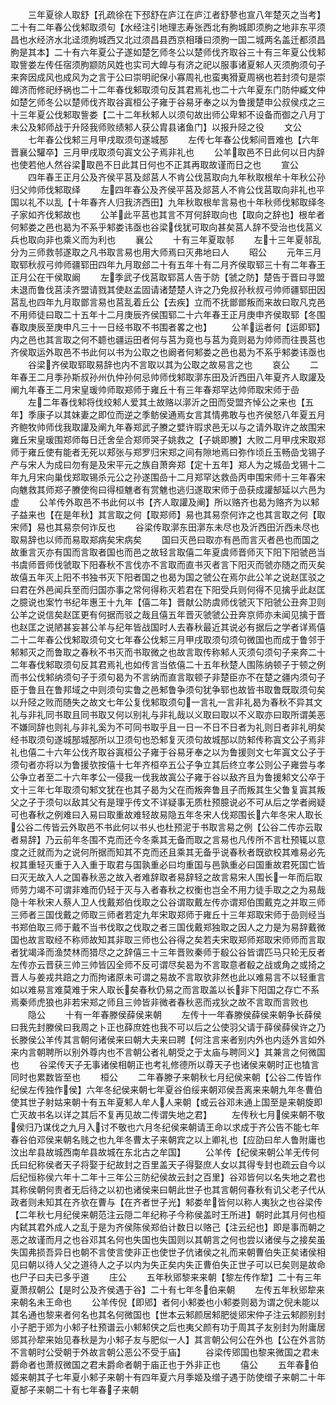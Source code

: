 <!-- { "loadSidebar": true } -->
　　三年夏徐人取舒【孔疏徐在下邳舒在庐江在庐江者舒蓼也宣八年楚灭之当考】二十有二年春公伐邾取须句【水经注引地理志寿张西北有朐城即须胊之地非东平须昌也水经济水北迳须朐城西又北过须昌县西京相璠曰须朐一国二城两名盖迁都须昌朐是其本】二十有六年夏公子遂如楚乞师冬公以楚师伐齐取谷三十有三年夏公伐邾取訾娄左传任宿须朐颛防风姓也实司大皥与有济之祀以服事诸夏邾人灭须朐须句子来奔因成风也成风为之言于公曰崇明祀保小寡周礼也蛮夷猾夏周祸也若封须句是崇皥济而修祀纾祸也二十二年春伐邾取须句反其君焉礼也二十六年夏东门防仲臧文仲如楚乞师冬公以楚师伐齐取谷寘桓公子雍于谷易牙奉之以为鲁援楚申公叔侯戍之三十三年夏公伐邾取訾娄【二十二年秋邾人以须句故出师公卑邾不设备而御之八月丁未公及邾师战于升陉我师败绩邾人获公胄县诸鱼门】以报升陉之役
　　文公
　　七年春公伐邾三月甲戌取须句遂城郚
　　左传七年春公伐邾间晋难也【六年晋襄公驩卒】三月甲戌取须句寘文公子焉非礼也
　　公羊取邑不日此何以日内辞也使若他人然谷梁取邑不日此其日何也不正其再取故谨而日之也
　　宣公
　　四年春王正月公及齐侯平莒及郯莒人不肯公伐莒取向九年秋取根牟十年秋公孙归父帅师伐邾取绎
　　左四年春公及齐侯平莒及郯莒人不肯公伐莒取向非礼也平国以礼不以乱【十年春齐人归我济西田】九年秋取根牟言易也十年秋师伐邾取绎冬子家如齐伐邾故也
　　公羊此平莒也其言不肎何辞取向也【取向之辞也】根牟者何邾娄之邑也曷为不系乎邾娄讳亟也谷梁伐犹可取向甚矣莒人辞不受治也伐莒义兵也取向非也乘义而为利也
　　襄公
　　十有三年夏取邿
　　左十三年夏邿乱分为三师救邿遂取之凡书取言易也用大师焉曰灭弗地曰人
　　昭公
　　元年三月取郓秋叔弓帅师疆郓田四年九月取郐二十有五年十有二月齐侯取郓三十有二年春王正月公在干侯取阚
　　左季武子伐莒取郓莒人告于防【虢之防】楚告于晋曰寻盟未退而鲁伐莒渎齐盟请戮其使赵孟固请诸楚楚人许之乃免叔孙秋叔弓帅师疆郓田因莒乱也四年九月取鄫言易也莒乱着丘公【去疾】立而不抚鄫鄫叛而来故曰取凡克邑不用师徒曰取二十五年十二月庚辰齐侯围郓二十六年春王正月庚申齐侯取郓【冬围春取庚辰至庚申凡三十一日经书取不书围者畧之也】
　　公羊运者何【运即郓】内之邑也其言取之何不聼也疆运田者何与莒为竟也与莒为竟则曷为帅师而往畏莒也齐侯取运外取邑不书此何以书为公取之也阚者何邾娄之邑也曷为不系乎邾娄讳亟也
　　谷梁齐侯取郓取易辞也内不言取以其为公取之故易言之也
　　哀公
　　二年春王二月季孙斯叔孙州仇仲孙何忌帅师伐邾取漷东田及沂西田八年夏齐人取讙及阐九年春王二月宋皇瑗帅师取郑师于雍丘十有三年春郑罕达帅师取宋师于嵒
　　左二年春伐邾将伐绞邾人爱其土故赂以漷沂之田而受盟齐悼公之来也【五年】季康子以其妺妻之即位而逆之季鲂侯通焉女言其情弗敢与也齐侯怒八年夏五月齐鲍牧帅师伐我取讙及阐九年春郑武子賸之嬖许瑕求邑无以与之请外取许之故围宋雍丘宋皇瑗围郑师每日迁舍垒合郑师哭子姚救之【子姚即賸】大败二月甲戌宋取郑师于雍丘使有能者无死以郏张与郑罗归宋郑之间有隙地焉曰弥作顷丘玉畅嵒戈锡子产与宋人为成曰勿有是及宋平元之族自萧奔郑【定十五年】郑人为之城嵒戈锡十二年九月宋向巢伐郑取锡杀元公之孙遂围嵒十二月郑罕达救嵒丙申围宋师十三年春宋向魋救其师郑子賸使徇曰得桓魋者有赏魋也逃归遂取宋师于嵒获成讙郜延以六邑为虚
　　公羊传外取邑不书此何以书【齐人取讙及阐】所以赂齐也曷为赂齐为以邾子益来也【在是年秋】其言取之何【取郑师】易也其易奈何诈之也其言取之何【取宋师】易也其易奈何诈反也
　　谷梁传取漷东田漷东未尽也及沂西田沂西未尽也取易辞也以师而易取郑病矣宋病矣
　　国曰灭邑曰取亦有邑而言灭者邑也而国之故重言灭亦有国而言取者国也而邑之故轻言取僖二年夏虞师晋师灭下阳下阳虢邑当书虞师晋师伐虢取下阳春秋不言伐亦不言取而直书灭者言下阳灭而虢亦随之而灭矣故僖五年灭上阳不书独书灭下阳者国之也曷为国之虢公在焉尔此公羊之说赵匡驳之曰君在外邑闻兵至而归国亦事之常何得称灭若君在下阳受兵则何得不见擒乎此赵匡之臆说也案竹书纪年惠王十九年【僖二年】晋献公防虞师伐虢灭下阳虢公丑奔卫则公羊之说信矣赵匡更有何据而驳之哉且僖五年晋灭虢虢公丑奔京师亦未闻见擒于晋也赵匡之说陋甚妄甚公羊与纪年皆战国时人去春秋最近其说必有据后之学者详焉僖二十二年春公伐邾取须句文七年春公伐邾三月甲戌取须句须句微国也而成于鲁邻于邾邾灭之而鲁取之春秋不书灭而书取微之也故言取传称邾人灭须句须句子来奔二十二年春伐邾取须句反其君焉礼也如传言当依僖二十五年秋楚人围陈纳顿子于顿之例而书公伐邾纳须句子于须句曷为不言纳而直言取顿子非楚臣亦不在楚之疆内须句子臣于鲁且在鲁邦域之中则须句实鲁之邑邾鲁争须句犹争郓也故皆书取鲁既取须句矣以升陉之败而随失之故文七年公复伐邾取须句一言礼一言非礼曷为春秋不异其文礼与非礼同书取且同书取又何以别礼与非礼哉以义取曰取以不义取亦曰取所谓美恶不嫌同辞也则礼与非礼奚为不可同书取乎且一日一不日不日者为礼则日者非礼明矣经书取须句遂城郚城郚所以卫须句也恐邾复灭须句故城郚以防邾传称寘文公子焉非礼也僖二十六年公伐齐取谷寘桓公子雍于谷易牙奉之以为鲁援则文七年寘文公子于须句者亦将以为鲁援欤按僖十七年齐桓卒五公子争立其后终立孝公则公子雍尝与孝公争立者至二十六年孝公一侵我一伐我故寘公子雍于谷以敌齐且为鲁援邾文公卒于文十三年七年取须句邾文犹在也其子曷为父在而叛奔鲁且子而叛其生父鲁复寘其叛父之子于须句以敌其父有是理乎传文不详疑事无质杜预臆说必不可从后之学者阙疑可也春秋之例难曰入易曰取重故难轻故易隐五年冬宋人伐郑围长六年冬宋人取长公谷二传皆云外取邑不书此何以书乆也杜预泥于书取言易之例【公谷二传亦云取者易辞】乃云前年冬围不克而还今冬乘其无备而取之言易也凡传所不言杜预辄以意度之迁就而为之说何所据而知其不克而还且乘其无备乎说春秋者既欲校其难易必先权其重轻灭重于入入重于取君与国孰重必曰均重国与邑孰重必曰国重故君死国亡皆曰灭无故入人之国春秋恶之故入者难辞取者易辞轻之故言易宋人围长一年而后取师劳力竭不可谓非难而仍轻于灭与入者春秋之权衡也岂全不用力徒手取之之为易哉隐十年秋宋人蔡人卫人伐戴郑伯伐取之公谷谓取戴左传亦谓郑伯围戴克之并取三师三师者三国伐戴之师取三师者若定九年宋取郑师于雍丘十三年郑取宋师于嵒则经当书郑伯取三师于戴不当书伐取之伐取之者三国伐戴郑独取之因人之力是为易辞戴微国也故言取经不称师故知其非取三师也公谷得之矣若夫宋取郑师郑取宋师师而言取者犹竭泽而渔焚林而猎尽之之辞僖三十三年晋败秦师于殽公谷皆谓匹马只轮无反者左传亦云晋获三帅三帅皆囚全师不反可谓尽矣曷为不言取意者殽之战或角之或掎之晋人与姜戎共踣之力而拘诸原未可谓之易故不言取欤非然也此以难易言不以轻重言如以难易言难莫难于宋人取长矣春秋仍易之而言取盖以长非下阳国之存亡不系焉秦师虎狼也非若宋郑之师且三帅皆非微者春秋恶而戎狄之故不言取而言败也
　　隐公
　　十有一年春滕侯薛侯来朝
　　左传十一年春滕侯薛侯来朝争长薛侯曰我先封滕侯曰我周之卜正也薛庶姓也我不可以后之公使羽父请于薛侯薛侯许之乃长滕侯公羊传其言朝何诸侯来曰朝大夫来曰聘【何注言来者别内外也内适外言如外来内言朝聘所以别外尊内也不言朝公者礼朝受之于太庙与聘同义】其兼言之何微国也
　　谷梁传天子无事诸侯相朝正也考礼修德所以尊天子也诸侯来朝时正也犆言同时也累数皆至也
　　桓公
　　二年春滕子来朝秋七月纪侯来朝【公谷二传皆作纪侯左传独作侯】六年冬纪侯来朝七年夏谷伯绥来朝邓侯吾离来来朝九年冬曹伯使其世子射姑来朝十有五年夏邾人牟人人来朝【或云谷邓未通上国至是来朝旋即亡灭故书名以详之其后不复再见故二传谓失地之君】
　　左传秋七月侯来朝不敬侯归乃谋伐之九月入讨不敬也六月冬纪侯来朝请王命以求成于齐公告不能七年春谷伯邓侯来朝名贱之也九年冬曹太子来朝宾之以上卿礼也【应劭曰牟人鲁附庸也汶出牟县故城西南牟县故城在东北古之牟国】
　　公羊传【纪侯来朝公羊无传何氏曰纪称侯者天子将娶于纪故封之百里盖天子得娶庶人女以其得专封也疏云自今以后纪恒称侯六年十二年十三年公三防纪侯故云封之百里】谷邓皆何以名失地之君也其称侯朝何贵者无后待之以初也诸侯来曰朝此世子也其言朝何春秋有讥父老子代从政者则未知其在齐欤在曹与【在齐者世子光】邾娄牟皆何以称人夷狄之也谷梁传【二年秋七月纪侯来朝范注云隠二年纪称子今称侯盖时王所进】朝时此其月何也桓内弑其君外成人之乱于是为齐侯陈侯郑伯计数日以赂己【注云纪也】即是事而朝之恶之故谨而月之也谷邓其名何也失国也失国则以其朝言之何也尝以诸侯与之接矣虽失国弗损吾异日也朝不言使言使非正也使世子伉诸侯之礼而来朝曹伯失正矣诸侯相见曰朝以待人父之道待人之子以内为失正矣内失正曹伯失正世子可以已矣则是故命也尸子曰夫已多乎道
　　庄公
　　五年秋郳黎来来朝【黎左传作犂】二十有三年夏萧叔朝公【是时公及齐侯遇于谷】二十有七年冬伯来朝
　　左传五年秋郳犂来来朝名未王命也
　　公羊传倪【即郳】者何小邾娄也小邾娄则曷为谓之倪未能以其名通也黎来者何名也其名何微国也【世本云邾颜居邾肥徙郳宋仲子注云邾颜别封小子肥于郳为小邾子杜预谱云小邾邾侠之后也夷父颜有功于周其子友别封为附庸居郳其孙犂来始见春秋是为小邾子友与肥似一人】其言朝公何公在外也【公在外言防不言朝时公受朝于外故言朝公恶公不受于庙】
　　谷梁传郳国也黎来微国之君未爵命者也萧叔微国之君未爵命者朝于庙正也于外非正也
　　僖公
　　五年春伯姬来朝其子七年夏小邾子来朝十有四年夏六月季姬及缯子遇于防使缯子来朝二十年夏郜子来朝二十有七年春子来朝
